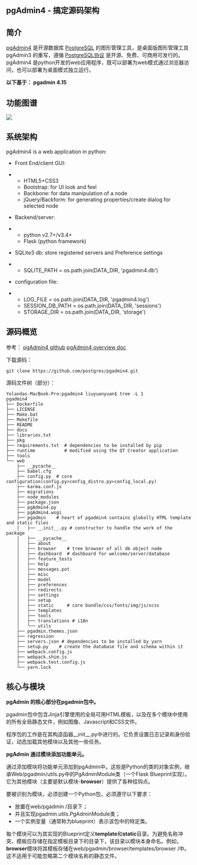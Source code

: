 ## pgAdmin4 - 搞定源码架构

## 简介

[pgAdmin4](https://link.zhihu.com/?target=https%3A//www.pgadmin.org/) 是开源数据库 [PostgreSQL](https://link.zhihu.com/?target=http%3A//www.postgresql.org/) 的图形管理工具，是桌面版图形管理工具pgAdmin3 的重写，遵循 [PostgreSQL协议](https://link.zhihu.com/?target=https%3A//www.pgadmin.org/licence/) 是开源、免费、可商用可发行的。pgAdmin4 是python开发的web应用程序，既可以部署为web模式通过浏览器访问，也可以部署为桌面模式独立运行。

**以下基于： pgadmin 4.15**

## 功能图谱

![](/Users/liuyuanyuan/github/PostgresAdmin/images/pgadmin4.15-features.png)

## 系统架构

pgAdmin4 is a web application in python:

- Front End/client GUI:

- - HTML5+CSS3
  - Bootstrap: for UI look and feel
  - Backbone: for data manipulation of a node
  - jQuery/Backform: for generating properties/create dialog for selected node

- Backend/server:

- - python v2.7+/v3.4+
  - Flask (python framework)

- SQLite3 db: store registered servers and Preference settings

- - SQLITE_PATH = os.path.join(DATA_DIR, 'pgadmin4.db')

- configuration file:

- - LOG_FILE = os.path.join(DATA_DIR, 'pgadmin4.log')
  - SESSION_DB_PATH = os.path.join(DATA_DIR, 'sessions')
  - STORAGE_DIR = os.path.join(DATA_DIR, 'storage')

## 源码概览

参考： [pgAdmin4 github](https://link.zhihu.com/?target=https%3A//github.com/postgres/pgadmin4.git)   [pgAdmin4 overview doc](https://link.zhihu.com/?target=https%3A//www.pgadmin.org/docs/pgadmin4/4.11/code_overview.html%23configuration)

下载源码：

```git
git clone https://github.com/postgres/pgadmin4.git
```

源码文件树（部分）：

```shell
Yolandas-MacBook-Pro:pgadmin4 liuyuanyuan$ tree -L 1
pgadmin4
├── Dockerfile
├── LICENSE 
├── Make.bat
├── Makefile
├── README
├── docs    
├── libraries.txt            
├── pkg
├── requirements.txt  # dependencies to be installed by pip
├── runtime           # modified using the QT Creator application
├── tools
└── web
    ├── __pycache__
    ├── babel.cfg
    ├── config.py  # core configuration(config.py>config_distro.py>config_local.py)    
    ├── karma.conf.js
    ├── migrations
    ├── node_modules
    ├── package.json
    ├── pgAdmin4.py   
    ├── pgAdmin4.wsgi 
    ├── pgadmin    # heart of pgadmin4 contains globally HTML template and static files
    │   ├── __init__.py # constructor to handle the work of the package
    │   ├── __pycache__
    │   ├── about
    │   ├── browser    # tree browser of all db object node
    │   ├── dashboard  # dashboard for welcome/server/database
    │   ├── feature_tests
    │   ├── help
    │   ├── messages.pot 
    │   ├── misc
    │   ├── model
    │   ├── preferences
    │   ├── redirects
    │   ├── settings
    │   ├── setup
    │   ├── static     # core bundle/css/fonts/img/js/scss
    │   ├── templates
    │   ├── tools
    │   ├── translations # i18n 
    │   └── utils
    ├── pgadmin.themes.json
    ├── regression
    ├── servers.json # dependencies to be installed by yarn 
    ├── setup.py    # create the database file and schema within it
    ├── webpack.config.js
    ├── webpack.shim.js
    ├── webpack.test.config.js
    └── yarn.lock
```

## 核心与模块

**pgAdmin 的核心部分在pgadmin包中。**

pgadmin包中包含Jinja引擎使用的全局可用HTML模板，以及在多个模块中使用的所有全局静态文件，例如图像、Javascript和CSS文件。

程序包的工作是在其构造函器__init__.py中进行的。它负责设置日志记录和身份验证，动态加载其他模块以及其他一些任务。

**pgAdmin 通过模块添加功能单元。**

通过添加模块将功能单元添加到pgAdmin中。这些是Python的类的对象实例，继承Web/pgadmin/utils.py中的PgAdminModule类（一个Flask Blueprint实现）。它为其他模块（主要是默认模块-**browser**）提供了各种挂钩点。

要被识别为模块，必须创建一个Python包，必须遵守以下要求：

- 放置在web/pgadmin /目录下；
- 并且实现pgadmin.utils.PgAdminModule类；
- 一个实例变量（通常称为blueprint）表示该包中的特定类。

每个模块可以为其实现的Blueprint定义**template**和**static**目录。为避免名称冲突，模板应存储在指定模板目录下的目录下，该目录以模块本身命名。例如，**browser**模块将其模板存储在web/pgadmin/browser/templates/browser /中。这不适用于可能忽略第二个模块名称的静态文件。